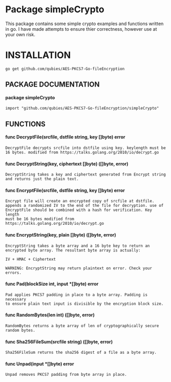 # Package simpleCrypto
This package contains some simple crypto examples and functions written in go. 
I have made attempts to ensure thier correctness, however use at your own risk.

# INSTALLATION
	go get github.com/qubies/AES-PKCS7-Go-fileEncryption

## PACKAGE DOCUMENTATION

#### package simpleCrypto
    import "github.com/qubies/AES-PKCS7-Go-fileEncryption/simpleCrypto"


## FUNCTIONS

#### func DecryptFile(srcfile, dstfile string, key []byte) error
    DecryptFile decrypts srcfile into dstfile using key. keylength must be
    16 bytes. modified from https://talks.golang.org/2010/io/decrypt.go

#### func DecryptString(key, ciphertext []byte) ([]byte, error)
    DecryptString takes a key and ciphertext generated from Encrypt string
    and returns just the plain text.

#### func EncryptFile(srcfile, dstfile string, key []byte) error
    Encrypt file will create an encrypted copy of srcfile at dstfile.
    appends a randomized IV to the end of the file for decryption. use of
    EncryptFile should be combined with a hash for verification. Key length
    must be 16 bytes modified from
    https://talks.golang.org/2010/io/decrypt.go

#### func EncryptString(key, plain []byte) ([]byte, error)
    EncryptString takes a byte array and a 16 byte key to return an
    encrypted byte array. The resultant byte array is actually:

	IV + HMAC + Ciphertext

    WARNING: EncryptString may return plaintext on error. Check your errors.

#### func Pad(blockSize int, input *[]byte) error
    Pad applies PKCS7 padding in place to a byte array. Padding is necessary
    to ensure plain text input is divisible by the encryption block size.

#### func RandomBytes(len int) ([]byte, error)
    RandomBytes returns a byte array of len of cryptographically secure
    random bytes.

#### func Sha256FileSum(srcfile string) ([]byte, error)
    Sha256FileSum returns the sha256 digest of a file as a byte array.

#### func Unpad(input *[]byte) error
    Unpad removes PKCS7 padding from byte array in place.


